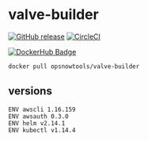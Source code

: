 # valve-builder

[![GitHub release](https://img.shields.io/github/release/opsnow-tools/valve-builder.svg)](https://github.com/opsnow-tools/valve-builder/releases)
[![CircleCI](https://circleci.com/gh/opsnow-tools/valve-builder.svg?style=svg)](https://circleci.com/gh/opsnow-tools/valve-builder)

[![DockerHub Badge](http://dockeri.co/image/opsnowtools/valve-builder)](https://hub.docker.com/r/opsnowtools/valve-builder/)

```bash
docker pull opsnowtools/valve-builder
```

## versions

```
ENV awscli 1.16.159
ENV awsauth 0.3.0
ENV helm v2.14.1
ENV kubectl v1.14.4
```
